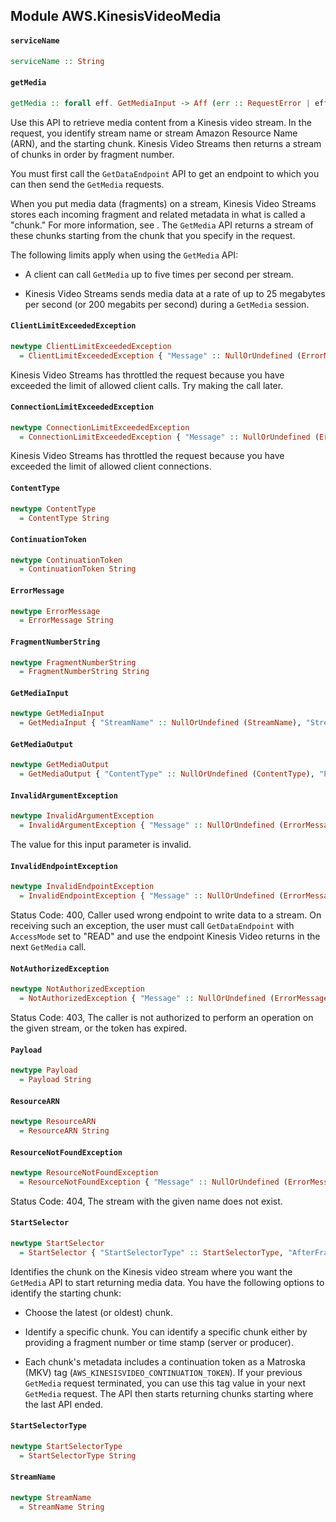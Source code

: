 ## Module AWS.KinesisVideoMedia

<p/>

#### `serviceName`

``` purescript
serviceName :: String
```

#### `getMedia`

``` purescript
getMedia :: forall eff. GetMediaInput -> Aff (err :: RequestError | eff) GetMediaOutput
```

<p> Use this API to retrieve media content from a Kinesis video stream. In the request, you identify stream name or stream Amazon Resource Name (ARN), and the starting chunk. Kinesis Video Streams then returns a stream of chunks in order by fragment number.</p> <note> <p> You must first call the <code>GetDataEndpoint</code> API to get an endpoint to which you can then send the <code>GetMedia</code> requests. </p> </note> <p>When you put media data (fragments) on a stream, Kinesis Video Streams stores each incoming fragment and related metadata in what is called a "chunk." For more information, see . The <code>GetMedia</code> API returns a stream of these chunks starting from the chunk that you specify in the request. </p> <p>The following limits apply when using the <code>GetMedia</code> API:</p> <ul> <li> <p>A client can call <code>GetMedia</code> up to five times per second per stream. </p> </li> <li> <p>Kinesis Video Streams sends media data at a rate of up to 25 megabytes per second (or 200 megabits per second) during a <code>GetMedia</code> session. </p> </li> </ul>

#### `ClientLimitExceededException`

``` purescript
newtype ClientLimitExceededException
  = ClientLimitExceededException { "Message" :: NullOrUndefined (ErrorMessage) }
```

<p>Kinesis Video Streams has throttled the request because you have exceeded the limit of allowed client calls. Try making the call later.</p>

#### `ConnectionLimitExceededException`

``` purescript
newtype ConnectionLimitExceededException
  = ConnectionLimitExceededException { "Message" :: NullOrUndefined (ErrorMessage) }
```

<p>Kinesis Video Streams has throttled the request because you have exceeded the limit of allowed client connections.</p>

#### `ContentType`

``` purescript
newtype ContentType
  = ContentType String
```

#### `ContinuationToken`

``` purescript
newtype ContinuationToken
  = ContinuationToken String
```

#### `ErrorMessage`

``` purescript
newtype ErrorMessage
  = ErrorMessage String
```

#### `FragmentNumberString`

``` purescript
newtype FragmentNumberString
  = FragmentNumberString String
```

#### `GetMediaInput`

``` purescript
newtype GetMediaInput
  = GetMediaInput { "StreamName" :: NullOrUndefined (StreamName), "StreamARN" :: NullOrUndefined (ResourceARN), "StartSelector" :: StartSelector }
```

#### `GetMediaOutput`

``` purescript
newtype GetMediaOutput
  = GetMediaOutput { "ContentType" :: NullOrUndefined (ContentType), "Payload" :: NullOrUndefined (Payload) }
```

#### `InvalidArgumentException`

``` purescript
newtype InvalidArgumentException
  = InvalidArgumentException { "Message" :: NullOrUndefined (ErrorMessage) }
```

<p>The value for this input parameter is invalid.</p>

#### `InvalidEndpointException`

``` purescript
newtype InvalidEndpointException
  = InvalidEndpointException { "Message" :: NullOrUndefined (ErrorMessage) }
```

<p> Status Code: 400, Caller used wrong endpoint to write data to a stream. On receiving such an exception, the user must call <code>GetDataEndpoint</code> with <code>AccessMode</code> set to "READ" and use the endpoint Kinesis Video returns in the next <code>GetMedia</code> call. </p>

#### `NotAuthorizedException`

``` purescript
newtype NotAuthorizedException
  = NotAuthorizedException { "Message" :: NullOrUndefined (ErrorMessage) }
```

<p>Status Code: 403, The caller is not authorized to perform an operation on the given stream, or the token has expired.</p>

#### `Payload`

``` purescript
newtype Payload
  = Payload String
```

#### `ResourceARN`

``` purescript
newtype ResourceARN
  = ResourceARN String
```

#### `ResourceNotFoundException`

``` purescript
newtype ResourceNotFoundException
  = ResourceNotFoundException { "Message" :: NullOrUndefined (ErrorMessage) }
```

<p>Status Code: 404, The stream with the given name does not exist.</p>

#### `StartSelector`

``` purescript
newtype StartSelector
  = StartSelector { "StartSelectorType" :: StartSelectorType, "AfterFragmentNumber" :: NullOrUndefined (FragmentNumberString), "StartTimestamp" :: NullOrUndefined (Number), "ContinuationToken" :: NullOrUndefined (ContinuationToken) }
```

<p>Identifies the chunk on the Kinesis video stream where you want the <code>GetMedia</code> API to start returning media data. You have the following options to identify the starting chunk: </p> <ul> <li> <p>Choose the latest (or oldest) chunk.</p> </li> <li> <p>Identify a specific chunk. You can identify a specific chunk either by providing a fragment number or time stamp (server or producer). </p> </li> <li> <p>Each chunk's metadata includes a continuation token as a Matroska (MKV) tag (<code>AWS_KINESISVIDEO_CONTINUATION_TOKEN</code>). If your previous <code>GetMedia</code> request terminated, you can use this tag value in your next <code>GetMedia</code> request. The API then starts returning chunks starting where the last API ended.</p> </li> </ul>

#### `StartSelectorType`

``` purescript
newtype StartSelectorType
  = StartSelectorType String
```

#### `StreamName`

``` purescript
newtype StreamName
  = StreamName String
```


